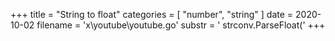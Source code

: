 +++
title = "String to float"
categories = [ "number", "string" ]
date = 2020-10-02
filename = 'x\youtube\youtube.go'
substr = ' strconv.ParseFloat('
+++
